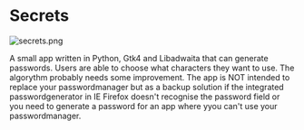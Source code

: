 # Secrets

![secrets.png](https://https://unicornyrainbow.github.io/Secrets/secrets.png)

A small app written in Python, Gtk4 and Libadwaita that can generate passwords.
Users are able to choose what characters they want to use.
The algorythm probably needs some improvement.
The app is NOT intended to replace your passwordmanager but as a backup solution if the integrated passwordgenerator in IE Firefox doesn't recognise the password field or you need to generate a password for an app where yyou can't use your passwordmanager.
